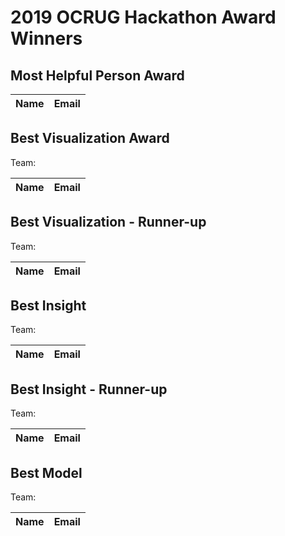 # 2019 OCRUG Hackathon Award Winners

## Most Helpful Person Award

| Name | Email |
| :--  | :--   |

## Best Visualization Award

Team: 

| Name | Email |
| :--  | :--   |

## Best Visualization - Runner-up

Team: 

| Name | Email |
| :--  | :--   |


## Best Insight

Team: 

| Name | Email |
| :--  | :--   |

## Best Insight - Runner-up

Team: 

| Name | Email |
| :--  | :--   |

## Best Model

Team: 

| Name | Email |
| :--  | :--   |
